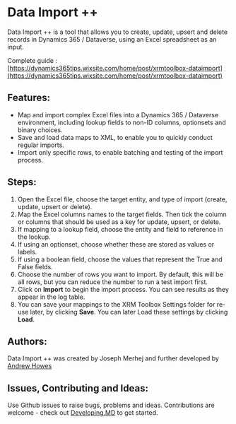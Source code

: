 # Data Import ++
Data Import ++ is a tool that allows you to create, update, upsert and delete records in Dynamics 365 / Dataverse, using an Excel spreadsheet as an input.

Complete guide : [https://dynamics365tips.wixsite.com/home/post/xrmtoolbox-dataimport](https://dynamics365tips.wixsite.com/home/post/xrmtoolbox-dataimport)

## Features:
- Map and import complex Excel files into a Dynamics 365 / Dataverse environment, including lookup fields to non-ID columns, optionsets and binary choices.
- Save and load data maps to XML, to enable you to quickly conduct regular imports.
- Import only specific rows, to enable batching and testing of the import process.

## Steps:
1. Open the Excel file, choose the target entity, and type of import (create, update, upsert or delete).
2. Map the Excel columns names to the target fields. Then tick the column or columns that should be used as a key for update, upsert, or delete.
3. If mapping to a lookup field, choose the entity and field to reference in the lookup.
4. If using an optionset, choose whether these are stored as values or labels.
5. If using a boolean field, choose the values that represent the True and False fields.
7. Choose the number of rows you want to import. By default, this will be all rows, but you can reduce the number to run a test import first.
8. Click on **Import** to begin the import process. You can see results as they appear in the log table.
9. You can save your mappings to the XRM Toolbox Settings folder for re-use later, by clicking **Save**. You can later Load these settings by clicking **Load**.

## Authors:
Data Import ++ was created by Joseph Merhej and further developed by [Andrew Howes](https://andyhowes.co)

## Issues, Contributing and Ideas:
Use Github issues to raise bugs, problems and ideas. Contributions are welcome - check out [Developing.MD](developing.md) to get started.
